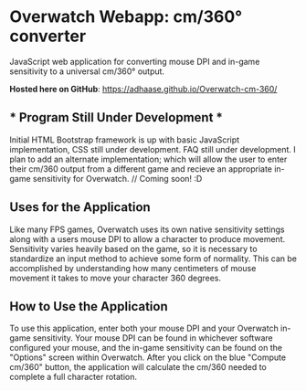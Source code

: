 # Overwatch Webapp: cm/360° converter
JavaScript web application for converting mouse DPI and in-game sensitivity to a universal cm/360° output.

**Hosted here on GitHub**: https://adhaase.github.io/Overwatch-cm-360/

## * Program Still Under Development *
Initial HTML Bootstrap framework is up with basic JavaScript implementation, CSS still under development. FAQ still under development. I plan to add an alternate implementation; which will allow the user to enter their cm/360 output from a different game and recieve an appropriate in-game sensitivity for Overwatch. // Coming soon! :D 

## Uses for the Application
Like many FPS games, Overwatch uses its own native sensitivity settings along with a users mouse DPI to allow a character to produce movement. Sensitivity varies heavily based on the game, so it is necessary to standardize an input method to achieve some form of normality. This can be accomplished by understanding how many centimeters of mouse movement it takes to move your character 360 degrees. 

## How to Use the Application
To use this application, enter both your mouse DPI and your Overwatch in-game sensitivity. Your mouse DPI can be found in whichever software configured your mouse, and the in-game sensitivity can be found on the "Options" screen within Overwatch. After you click on the blue "Compute cm/360" button, the application will calculate the cm/360 needed to complete a full character rotation. 

